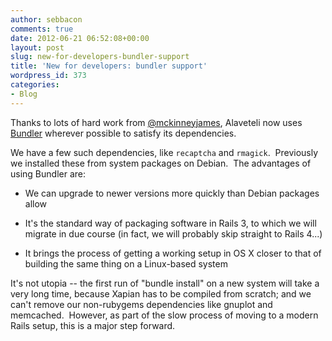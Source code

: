 ```yaml
---
author: sebbacon
comments: true
date: 2012-06-21 06:52:08+00:00
layout: post
slug: new-for-developers-bundler-support
title: 'New for developers: bundler support'
wordpress_id: 373
categories:
- Blog
---
```


Thanks to lots of hard work from [@mckinneyjames](https://twitter.com/#!/mckinneyjames), Alaveteli now uses [Bundler](http://gembundler.com/) wherever possible to satisfy its dependencies.

We have a few such dependencies, like `recaptcha` and `rmagick`.  Previously we installed these from system packages on Debian.  The advantages of using Bundler are:



	
  * We can upgrade to newer versions more quickly than Debian packages allow

	
  * It's the standard way of packaging software in Rails 3, to which we will migrate in due course (in fact, we will probably skip straight to Rails 4...)

	
  * It brings the process of getting a working setup in OS X closer to that of building the same thing on a Linux-based system



It's not utopia -- the first run of "bundle install" on a new system will take a very long time, because Xapian has to be compiled from scratch; and we can't remove our non-rubygems dependencies like gnuplot and memcached.  However, as part of the slow process of moving to a modern Rails setup, this is a major step forward.


